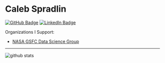 # Caleb Spradlin

[![GitHub Badge](https://img.shields.io/github/followers/cssprad1?style=social)](https://github.com/cssprad1?tab=followers)
[![LinkedIn Badge](https://img.shields.io/badge/My-LinkedIn-blue)](https://www.linkedin.com/in/caleb-spradlin/)

Organizations I Support:

* [NASA GSFC Data Science Group](https://github.com/nasa-nccs-hpda)

---

![github stats](https://github-readme-stats-sigma-five.vercel.app/api?username=cssprad1&show_icons=true)

